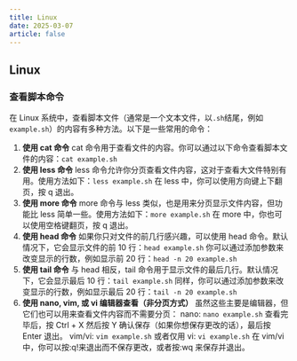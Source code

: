 ```yaml
---
title: Linux
date: 2025-03-07
article: false
---
```


## Linux

### 查看脚本命令

在 Linux 系统中，查看脚本文件（通常是一个文本文件，以`.sh`结尾，例如`example.sh`）的内容有多种方法。以下是一些常用的命令：

1. **使用 cat 命令**
   cat 命令用于查看文件的内容。你可以通过以下命令查看脚本文件的内容：`cat example.sh`
2. **使用 less 命令**
   less 命令允许你分页查看文件内容，这对于查看大文件特别有用。使用方法如下：`less example.sh`
   在 less 中，你可以使用方向键上下翻页，按 q 退出。
3. **使用 more 命令**
   more 命令与 less 类似，也是用来分页显示文件内容，但功能比 less 简单一些。使用方法如下：`more example.sh`
   在 more 中，你也可以使用空格键翻页，按 q 退出。
4. **使用 head 命令**
   如果你只对文件的前几行感兴趣，可以使用 head 命令。默认情况下，它会显示文件的前 10 行：`head example.sh`
   你可以通过添加参数来改变显示的行数，例如显示前 20 行：`head -n 20 example.sh`
5. **使用 tail 命令**
   与 head 相反，tail 命令用于显示文件的最后几行。默认情况下，它会显示最后 10 行：`tail example.sh`
   同样，你可以通过添加参数来改变显示的行数，例如显示最后 20 行：`tail -n 20 example.sh`
6. **使用 nano, vim, 或 vi 编辑器查看（非分页方式）**
   虽然这些主要是编辑器，但它们也可以用来查看文件内容而不需要分页：
   nano: `nano example.sh`
   查看完毕后，按 Ctrl + X 然后按 Y 确认保存（如果你想保存更改的话），最后按 Enter 退出。
   vim/vi: `vim example.sh`
   或者仅用 vi: `vi example.sh`
   在 vim/vi 中，你可以按:q!来退出而不保存更改，或者按:wq 来保存并退出。
